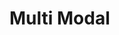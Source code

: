 <script setup>
import App from '../../examples/multi-modal/App.vue';
</script>

# Multi Modal

<App/>